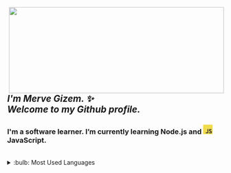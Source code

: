 <img src="https://media.giphy.com/media/26xBwdIuRJiAIqHwA/giphy.gif"  width = "500px;" height = "200px;" align="right">
<br><br>

##  ***I'm Merve Gizem. :sparkles: <br> Welcome to my Github profile.***

### I'm a software learner. I’m currently learning Node.js and <img src = "https://raw.githubusercontent.com/github/explore/80688e429a7d4ef2fca1e82350fe8e3517d3494d/topics/javascript/javascript.png" width ="22px;"> JavaScript.
<br>

<!-- [<img  width="22" src="https://unpkg.com/simple-icons@v8/icons/linkedin.svg" align="left"  />] [linkedin] -->

<details>
<summary>:bulb: Most Used Languages </summary>
<img src ="https://github-readme-stats.vercel.app/api/top-langs/?username=https://github.com/MerveGizemKesebir">
</details>

<!-- [linkedin] : https://www.linkedin.com/in/merve-gizem-kesebir/ -->

